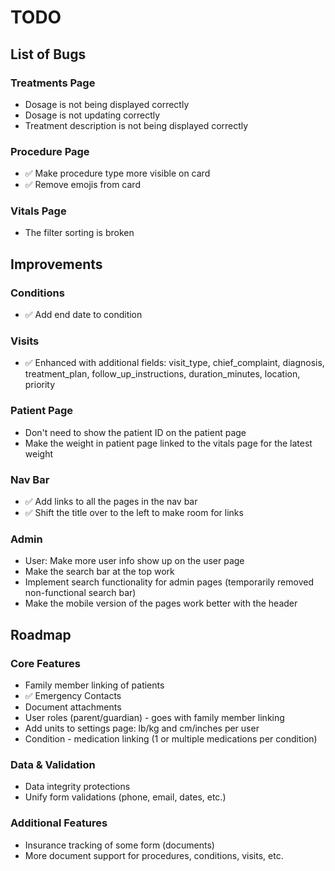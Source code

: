 # TODO

## List of Bugs

### Treatments Page

- Dosage is not being displayed correctly
- Dosage is not updating correctly
- Treatment description is not being displayed correctly

### Procedure Page

- ✅ Make procedure type more visible on card
- ✅ Remove emojis from card

### Vitals Page

- The filter sorting is broken

## Improvements

### Conditions

- ✅ Add end date to condition

### Visits

- ✅ Enhanced with additional fields: visit_type, chief_complaint, diagnosis, treatment_plan, follow_up_instructions, duration_minutes, location, priority

### Patient Page

- Don't need to show the patient ID on the patient page
- Make the weight in patient page linked to the vitals page for the latest weight

### Nav Bar

- ✅ Add links to all the pages in the nav bar
- ✅ Shift the title over to the left to make room for links

### Admin

- User: Make more user info show up on the user page
- Make the search bar at the top work
- Implement search functionality for admin pages (temporarily removed non-functional search bar)
- Make the mobile version of the pages work better with the header

## Roadmap

### Core Features

- Family member linking of patients
- ✅ Emergency Contacts
- Document attachments
- User roles (parent/guardian) - goes with family member linking
- Add units to settings page: lb/kg and cm/inches per user
- Condition - medication linking (1 or multiple medications per condition)

### Data & Validation

- Data integrity protections
- Unify form validations (phone, email, dates, etc.)

### Additional Features

- Insurance tracking of some form (documents)
- More document support for procedures, conditions, visits, etc.
